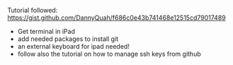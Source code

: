 
Tutorial followed: https://gist.github.com/DannyQuah/f686c0e43b741468e12515cd79017489

- Get terminal in iPad
- add needed packages to install git
- an external keyboard for ipad needed!
- follow also the tutorial on how to manage ssh keys from github